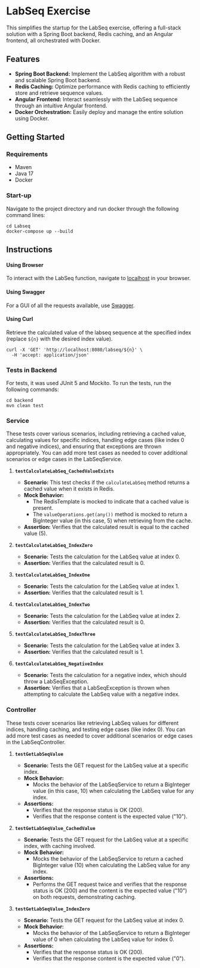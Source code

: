 # **LabSeq Exercise**

This simplifies the startup for the LabSeq exercise, offering a full-stack solution with a Spring Boot backend, Redis caching, and an Angular frontend, all orchestrated with Docker.

## Features

- **Spring Boot Backend:** Implement the LabSeq algorithm with a robust and scalable Spring Boot backend.
- **Redis Caching:** Optimize performance with Redis caching to efficiently store and retrieve sequence values.
- **Angular Frontend:** Interact seamlessly with the LabSeq sequence through an intuitive Angular frontend.
- **Docker Orchestration:** Easily deploy and manage the entire solution using Docker.

## Getting Started

### **Requirements**

- Maven
- Java 17
- Docker

### **Start-up**

Navigate to the project directory and run docker through the following command lines:

```shell
cd Labseq
docker-compose up --build
```

## **Instructions**

#### Using Browser
To interact with the LabSeq function, navigate to [localhost](http://localhost) in your browser.

#### Using Swagger

For a GUI of all the requests available, use [Swagger](http://localhost:8080/swagger-ui/index.html).

#### Using Curl

Retrieve the calculated value of the labseq sequence at the specified index (replace  `${n}` with the desired index value).

```shell
curl -X 'GET' 'http://localhost:8080/labseq/${n}' \
  -H 'accept: application/json'
```

### Tests in Backend

For tests, it was used JUnit 5 and Mockito. To run the tests, run the following commands:

```shell
cd backend
mvn clean test
 ```
### **Service**
These tests cover various scenarios, including retrieving a cached value, calculating values for specific indices, handling edge cases (like index 0 and negative indices), and ensuring that exceptions are thrown appropriately. You can add more test cases as needed to cover additional scenarios or edge cases in the LabSeqService.

1. **`testCalculateLabSeq_CachedValueExists`**
    - **Scenario:** This test checks if the `calculateLabSeq` method returns a cached value when it exists in Redis.
    - **Mock Behavior:**
        - The RedisTemplate is mocked to indicate that a cached value is present.
        - The `valueOperations.get(any())` method is mocked to return a BigInteger value (in this case, 5) when retrieving from the cache.
    - **Assertion:** Verifies that the calculated result is equal to the cached value (5).

2. **`testCalculateLabSeq_IndexZero`**
    - **Scenario:** Tests the calculation for the LabSeq value at index 0.
    - **Assertion:** Verifies that the calculated result is 0.

3. **`testCalculateLabSeq_IndexOne`**
    - **Scenario:** Tests the calculation for the LabSeq value at index 1.
    - **Assertion:** Verifies that the calculated result is 1.

4. **`testCalculateLabSeq_IndexTwo`**
    - **Scenario:** Tests the calculation for the LabSeq value at index 2.
    - **Assertion:** Verifies that the calculated result is 0.

5. **`testCalculateLabSeq_IndexThree`**
    - **Scenario:** Tests the calculation for the LabSeq value at index 3.
    - **Assertion:** Verifies that the calculated result is 1.

6. **`testCalculateLabSeq_NegativeIndex`**
    - **Scenario:** Tests the calculation for a negative index, which should throw a LabSeqException.
    - **Assertion:** Verifies that a LabSeqException is thrown when attempting to calculate the LabSeq value with a negative index.


### **Controller**
These tests cover scenarios like retrieving LabSeq values for different indices, handling caching, and testing edge cases (like index 0). You can add more test cases as needed to cover additional scenarios or edge cases in the LabSeqController.

1. **`testGetLabSeqValue`**
    - **Scenario:** Tests the GET request for the LabSeq value at a specific index.
    - **Mock Behavior:**
        - Mocks the behavior of the LabSeqService to return a BigInteger value (in this case, 10) when calculating the LabSeq value for any index.
    - **Assertions:**
        - Verifies that the response status is OK (200).
        - Verifies that the response content is the expected value ("10").

2. **`testGetLabSeqValue_CachedValue`**
    - **Scenario:** Tests the GET request for the LabSeq value at a specific index, with caching involved.
    - **Mock Behavior:**
        - Mocks the behavior of the LabSeqService to return a cached BigInteger value (10) when calculating the LabSeq value for any index.
    - **Assertions:**
        - Performs the GET request twice and verifies that the response status is OK (200) and the content is the expected value ("10") on both requests, demonstrating caching.

3. **`testGetLabSeqValue_IndexZero`**
    - **Scenario:** Tests the GET request for the LabSeq value at index 0.
    - **Mock Behavior:**
        - Mocks the behavior of the LabSeqService to return a BigInteger value of 0 when calculating the LabSeq value for index 0.
    - **Assertions:**
        - Verifies that the response status is OK (200).
        - Verifies that the response content is the expected value ("0").

